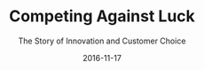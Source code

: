 ---
date: 2016-11-17
dateYear: 2016
isbn: 9780062435613
title: Competing Against Luck
subtitle: The Story of Innovation and Customer Choice
description: "How do companies know how to grow? How can they create products that they are sure customers want to buy? Can innovation be more than a game of hit and miss? Harvard Business School professor Clayton Christensen has the answer. A generation ago, Christensen revolutionized business with his groundbreaking theory of disruptive innovation. Now, he goes further, offering powerful new insights."
cover: cover-competing-against-luck.jpeg
coverGoogle: https://books.google.com/books/content?id=XTZ8jwEACAAJ&printsec=frontcover&img=1&zoom=1&source=gbs_api
pageCount: 352
authors:
- Clayton M. Christensen
- Taddy Hall
- Karen Dillon
- David Duncan
publishers: HarperBusiness
published: 2016-10-04
publishedYear: 2016
shelves:
- non-fiction
skills:
- product
portfolioFeature: true
---